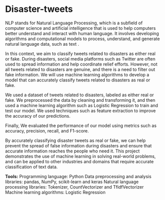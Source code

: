 # Disaster-tweets
NLP stands for Natural Language Processing, which is a subfield of computer science and artificial intelligence that is used to help computers better understand and interact with human language. It involves developing algorithms and computational models to process, understand, and generate natural language data, such as text .

In this context, we aim to classify tweets related to disasters as either real or fake. During disasters, social media platforms such as Twitter are often used to spread information and help coordinate relief efforts. However, not all tweets related to disasters are genuine, and there is a need to filter out fake information. We will use machine learning algorithms to develop a model that can accurately classify tweets related to disasters as real or fake.

We used a dataset of tweets related to disasters, labeled as either real or fake. We preprocessed the data by cleaning and transforming it, and then used a machine learning algorithm such as Logistic Regression to train and test our model. We used techniques such as feature extraction to improve the accuracy of our predictions.

Finally, We evaluated the performance of our model using metrics such as accuracy, precision, recall, and F1-score. 

By accurately classifying disaster tweets as real or fake, we can help prevent the spread of false information during disasters and ensure that accurate information reaches the people who need it. This project demonstrates the use of machine learning in solving real-world problems, and can be applied to other industries and domains that require accurate classification of text data.

**Tools:** Programming language: Python
            Data preprocessing and analysis libraries: pandas, NumPy, scikit-learn and keras
            Natural language processing libraries: Tokenizer, CountVectorizer and TfidfVectorizer 
            Machine learning algorithms: Logistic Regression

